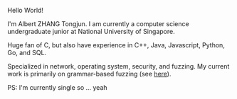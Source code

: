 Hello World!

I'm Albert ZHANG Tongjun. I am currently a computer science undergraduate junior at National University of Singapore.

Huge fan of C, but also have experience in C++, Java, Javascript, Python, Go, and SQL.

Specialized in network, operating system, security, and fuzzing. My current work is primarily on grammar-based fuzzing (see [here](https://github.com/albertZhangTJ/sqlancer-lancerfuzz)).


PS: I'm currently single so ... yeah

<!---
albertZhangTJ/albertZhangTJ is a ✨ special ✨ repository because its `README.md` (this file) appears on your GitHub profile.
You can click the Preview link to take a look at your changes.
--->
